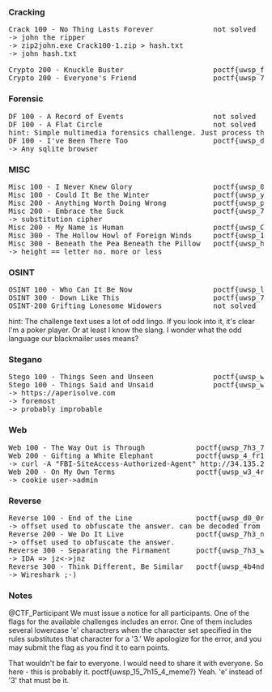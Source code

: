 
### Cracking
<pre>
Crack 100 - No Thing Lasts Forever              not solved
-> john the ripper
-> zip2john.exe Crack100-1.zip > hash.txt
-> john hash.txt

Crypto 200 - Knuckle Buster                     poctf{uwsp_f1r3_4nd_br1m570n3}
Crypto 200 - Everyone's Friend                  poctf{uwsp_7h3_h17chh1k3r5_6u1d3}
</pre>

### Forensic
<pre>
DF 100 - A Record of Events                     not solved
DF 100 - A Flat Circle                          not solved
hint: Simple multimedia forensics challenge. Just process the image and you will come across the flag.
DF 100 - I've Been There Too                    poctf{uwsp_d0_4ndr01d5_dr34m}
-> Any sqlite browser
</pre>

### MISC
<pre>
Misc 100 - I Never Knew Glory                   poctf{uwsp_0nc3_m0r3_un70_7h3_br34ch}
Misc 100 - Could It Be the Winter               poctf{uwsp_y0u_sh411_n07_p455}
Misc 200 - Anything Worth Doing Wrong           poctf{uwsp_p4r71n6_15_5uch_5w337_50rr0w}
Misc 200 - Embrace the Suck                     poctf{uwsp_7h3 n33d5 0f 7h3 r4nc}
-> substitution cipher
Misc 200 - My Name is Human                     poctf{uwsp_CRY_H4V0C}
Misc 300 - The Hollow Howl of Foreign Winds     poctf{uwsp_1_4m_b3c0m3_d347h}
Misc 300 - Beneath the Pea Beneath the Pillow   poctf{uwsp_h3ll_h47h_n0_fury}
-> height == letter no. more or less
</pre>

### OSINT
<pre>
OSINT 100 - Who Can It Be Now                   poctf{uwsp_l3_p41n_qu071d13n}
OSINT 300 - Down Like This                      poctf{uwsp_7h3_4n5w3r_70_3v3ry7h1n6}
OSINT-200 Grifting Lonesome Widowers            not solved
</pre>
hint: The challenge text uses a lot of odd lingo. If you look into it, it's clear I'm a poker player. Or at least I know the slang. I wonder what the odd language our blackmailer uses means?


### Stegano
<pre>
Stego 100 - Things Seen and Unseen              poctf{uwsp_wh47_15_d34d_m4y_n3v3r_d13}
Stego 100 - Things Said and Unsaid              poctf{uwsp_w3_4r3_such_57uff}
-> https://aperisolve.com
-> foremost
-> probably_improbable
</pre>

### Web
<pre>
Web 100 - The Way Out is Through            poctf{uwsp_7h3_7ru7h_15_0u7_7h3r3}
Web 200 - Gifting a White Elephant          poctf{uwsp_4_fr13nd_70_4ll}
-> curl -A "FBI-SiteAccess-Authorized-Agent" http://34.135.223.176:6007/agent-access
Web 200 - On My Own Terms                   poctf{uwsp_w3_4r3_wh47_w3_7h1nk}
-> cookie user->admin
</pre>

### Reverse
<pre>
Reverse 100 - End of the Line               poctf{uwsp_d0_0r_d0_n07}
-> offset used to obfuscate the answer. can be decoded from assembly
Reverse 200 - We Do It Live                 poctf{uwsp_7h3_n16h7_15_d4rk}
-> offset used to obfuscate the answer.
Reverse 300 - Separating the Firmament      poctf{uwsp_7h3_w0rld_15_4_57463}
-> IDA => jz<->jnz
Reverse 300 - Think Different, Be Similar   poctf{uwsp_4b4nd0n_4ll_h0p3}
-> Wireshark ;-)
</pre>

### Notes

@CTF_Participant We must issue a notice for all participants. One of the flags for the available challenges includes an error. One of them includes several lowercase 'e' charactrers when the character set specified in the rules substitutes that character for a '3.' We apologize for the error, and you may submit the flag as you find it to earn points.

That wouldn't be fair to everyone. I would need to share it with everyone. So here - this is probably it. poctf{uwsp_15_7h15_4_meme?} Yeah. 'e' instead of '3' that must be it. 

